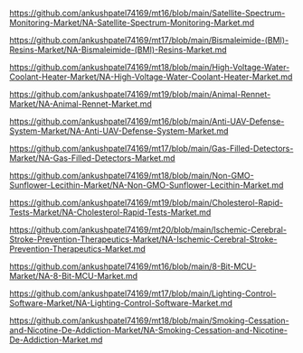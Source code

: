 <p><a href="https://github.com/ankushpatel74169/mt16/blob/main/Satellite-Spectrum-Monitoring-Market/NA-Satellite-Spectrum-Monitoring-Market.md">https://github.com/ankushpatel74169/mt16/blob/main/Satellite-Spectrum-Monitoring-Market/NA-Satellite-Spectrum-Monitoring-Market.md</a></p><p><a href="https://github.com/ankushpatel74169/mt17/blob/main/Bismaleimide-(BMI)-Resins-Market/NA-Bismaleimide-(BMI)-Resins-Market.md">https://github.com/ankushpatel74169/mt17/blob/main/Bismaleimide-(BMI)-Resins-Market/NA-Bismaleimide-(BMI)-Resins-Market.md</a></p><p><a href="https://github.com/ankushpatel74169/mt18/blob/main/High-Voltage-Water-Coolant-Heater-Market/NA-High-Voltage-Water-Coolant-Heater-Market.md">https://github.com/ankushpatel74169/mt18/blob/main/High-Voltage-Water-Coolant-Heater-Market/NA-High-Voltage-Water-Coolant-Heater-Market.md</a></p><p><a href="https://github.com/ankushpatel74169/mt19/blob/main/Animal-Rennet-Market/NA-Animal-Rennet-Market.md">https://github.com/ankushpatel74169/mt19/blob/main/Animal-Rennet-Market/NA-Animal-Rennet-Market.md</a></p><p><a href="https://github.com/ankushpatel74169/mt16/blob/main/Anti-UAV-Defense-System-Market/NA-Anti-UAV-Defense-System-Market.md">https://github.com/ankushpatel74169/mt16/blob/main/Anti-UAV-Defense-System-Market/NA-Anti-UAV-Defense-System-Market.md</a></p><p><a href="https://github.com/ankushpatel74169/mt17/blob/main/Gas-Filled-Detectors-Market/NA-Gas-Filled-Detectors-Market.md">https://github.com/ankushpatel74169/mt17/blob/main/Gas-Filled-Detectors-Market/NA-Gas-Filled-Detectors-Market.md</a></p><p><a href="https://github.com/ankushpatel74169/mt18/blob/main/Non-GMO-Sunflower-Lecithin-Market/NA-Non-GMO-Sunflower-Lecithin-Market.md">https://github.com/ankushpatel74169/mt18/blob/main/Non-GMO-Sunflower-Lecithin-Market/NA-Non-GMO-Sunflower-Lecithin-Market.md</a></p><p><a href="https://github.com/ankushpatel74169/mt19/blob/main/Cholesterol-Rapid-Tests-Market/NA-Cholesterol-Rapid-Tests-Market.md">https://github.com/ankushpatel74169/mt19/blob/main/Cholesterol-Rapid-Tests-Market/NA-Cholesterol-Rapid-Tests-Market.md</a></p><p><a href="https://github.com/ankushpatel74169/mt20/blob/main/Ischemic-Cerebral-Stroke-Prevention-Therapeutics-Market/NA-Ischemic-Cerebral-Stroke-Prevention-Therapeutics-Market.md">https://github.com/ankushpatel74169/mt20/blob/main/Ischemic-Cerebral-Stroke-Prevention-Therapeutics-Market/NA-Ischemic-Cerebral-Stroke-Prevention-Therapeutics-Market.md</a></p><p><a href="https://github.com/ankushpatel74169/mt16/blob/main/8-Bit-MCU-Market/NA-8-Bit-MCU-Market.md">https://github.com/ankushpatel74169/mt16/blob/main/8-Bit-MCU-Market/NA-8-Bit-MCU-Market.md</a></p><p><a href="https://github.com/ankushpatel74169/mt17/blob/main/Lighting-Control-Software-Market/NA-Lighting-Control-Software-Market.md">https://github.com/ankushpatel74169/mt17/blob/main/Lighting-Control-Software-Market/NA-Lighting-Control-Software-Market.md</a></p><p><a href="https://github.com/ankushpatel74169/mt18/blob/main/Smoking-Cessation-and-Nicotine-De-Addiction-Market/NA-Smoking-Cessation-and-Nicotine-De-Addiction-Market.md">https://github.com/ankushpatel74169/mt18/blob/main/Smoking-Cessation-and-Nicotine-De-Addiction-Market/NA-Smoking-Cessation-and-Nicotine-De-Addiction-Market.md</a></p>
